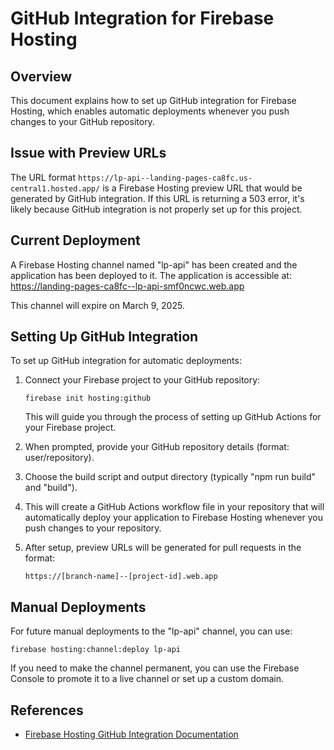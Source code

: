 # GitHub Integration for Firebase Hosting

## Overview

This document explains how to set up GitHub integration for Firebase Hosting, which enables automatic deployments whenever you push changes to your GitHub repository.

## Issue with Preview URLs

The URL format `https://lp-api--landing-pages-ca8fc.us-central1.hosted.app/` is a Firebase Hosting preview URL that would be generated by GitHub integration. If this URL is returning a 503 error, it's likely because GitHub integration is not properly set up for this project.

## Current Deployment

A Firebase Hosting channel named "lp-api" has been created and the application has been deployed to it. The application is accessible at:
https://landing-pages-ca8fc--lp-api-smf0ncwc.web.app

This channel will expire on March 9, 2025.

## Setting Up GitHub Integration

To set up GitHub integration for automatic deployments:

1. Connect your Firebase project to your GitHub repository:
   ```
   firebase init hosting:github
   ```
   This will guide you through the process of setting up GitHub Actions for your Firebase project.

2. When prompted, provide your GitHub repository details (format: user/repository).

3. Choose the build script and output directory (typically "npm run build" and "build").

4. This will create a GitHub Actions workflow file in your repository that will automatically deploy your application to Firebase Hosting whenever you push changes to your repository.

5. After setup, preview URLs will be generated for pull requests in the format:
   ```
   https://[branch-name]--[project-id].web.app
   ```

## Manual Deployments

For future manual deployments to the "lp-api" channel, you can use:
```
firebase hosting:channel:deploy lp-api
```

If you need to make the channel permanent, you can use the Firebase Console to promote it to a live channel or set up a custom domain.

## References

- [Firebase Hosting GitHub Integration Documentation](https://firebase.google.com/docs/hosting/github-integration)
